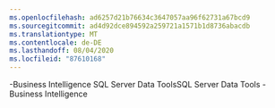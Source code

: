 ```yaml
---
ms.openlocfilehash: ad6257d21b76634c3647057aa96f62731a67bcd9
ms.sourcegitcommit: ad4d92dce894592a259721a1571b1d8736abacdb
ms.translationtype: MT
ms.contentlocale: de-DE
ms.lasthandoff: 08/04/2020
ms.locfileid: "87610168"
---
```

<span data-ttu-id="2e8ac-101">\-Business Intelligence SQL Server Data Tools</span><span class="sxs-lookup"><span data-stu-id="2e8ac-101">SQL Server Data Tools \- Business Intelligence</span></span>
